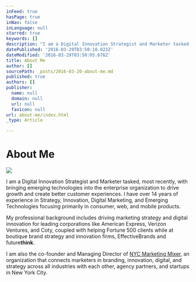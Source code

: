 ```yaml
---
inFeed: true
hasPage: true
inNav: false
inLanguage: null
starred: true
keywords: []
description: "I am a Digital Innovation Strategist and Marketer tasked, most recently, with bringing emerging technologies into the enterprise organization to drive growth and create better customer experiences. I have over 14 years of experience in Strategy, Innovation, Digital Marketing, and Emerging Technologies focusing primarily in consumer, web, and mobile products. My professional background includes driving marketing strategy and digital innovation for leading corporations like American Express, Verizon Ventures, and Coty, coupled with helping Fortune 500 clients while at boutique brand strategy and innovation firms, EffectiveBrands and futurethink.\_I am also the co-founder and Managing Director of NYC Marketing Mixer, an organization that\_connects marketers in branding, innovation, digital, and strategy across all industries with each other, agency partners, and startups in New York City."
datePublished: '2016-03-29T03:50:10.023Z'
dateModified: '2016-03-29T03:50:05.676Z'
title: About Me
author: []
sourcePath: _posts/2016-03-20-about-me.md
published: true
authors: []
publisher:
  name: null
  domain: null
  url: null
  favicon: null
url: about-me/index.html
_type: Article

---
```

# About Me
![](https://the-grid-user-content.s3-us-west-2.amazonaws.com/eaf2cc11-967e-4f48-a1d5-abb15d8fdf48.jpg)

I am a Digital Innovation Strategist and Marketer tasked, most recently, with bringing emerging technologies into the enterprise organization to drive growth and create better customer experiences. I have over 14 years of experience in Strategy, Innovation, Digital Marketing, and Emerging Technologies focusing primarily in consumer, web, and mobile products. 

My professional background includes driving marketing strategy and digital innovation for leading corporations like American Express, Verizon Ventures, and Coty, coupled with helping Fortune 500 clients while at boutique brand strategy and innovation firms, EffectiveBrands and future**think**. 

I am also the co-founder and Managing Director of [NYC Marketing Mixer][0], an organization that connects marketers in branding, innovation, digital, and strategy across all industries with each other, agency partners, and startups in New York City.

[0]: http://nycmarketingmixer.com/